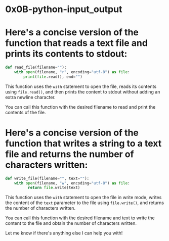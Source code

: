 # 0x0B-python-input_output


# Here's a concise version of the function that reads a text file and prints its contents to stdout:

```python
def read_file(filename=""):
    with open(filename, "r", encoding="utf-8") as file:
        print(file.read(), end="")
```

This function uses the `with` statement to open the file, reads its contents using `file.read()`, and then prints the content to stdout without adding an extra newline character.

You can call this function with the desired filename to read and print the contents of the file.


# Here's a concise version of the function that writes a string to a text file and returns the number of characters written:

```python
def write_file(filename="", text=""):
    with open(filename, "w", encoding="utf-8") as file:
          return file.write(text)
```

This function uses the `with` statement to open the file in write mode, writes the content of the `text` parameter to the file using `file.write()`, and returns the number of characters written.

You can call this function with the desired filename and text to write the content to the file and obtain the number of characters written.

Let me know if there's anything else I can help you with!
